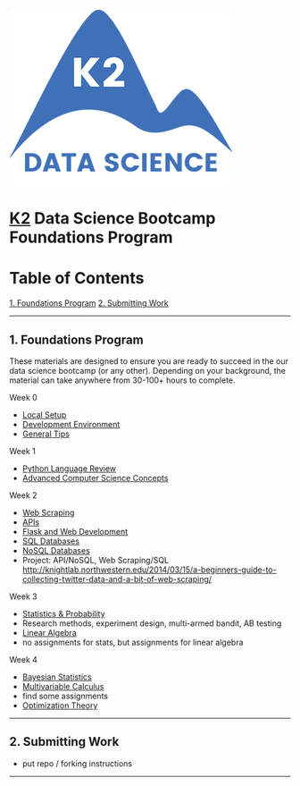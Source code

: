 ![K2 logo](images/k2_logo.png)

# [K2](http://www.k2datascience.com/) Data Science Bootcamp Foundations Program
# Table of Contents

[1. Foundations Program](#section-a)
[2. Submitting Work](#section-b)

---

## <a name="section-a"></a>1.  Foundations Program

These materials are designed to ensure you are ready to succeed in the our data science bootcamp (or any other). Depending on your background, the material can take anywhere from 30-100+ hours to complete.

Week 0
  - [Local Setup](0-local-setup.md)
  - [Development Environment](0-environment.md)
  - [General Tips](0-general-tips.md)

Week 1
  - [Python Language Review](1-python.md)
  - [Advanced Computer Science Concepts](1-cs-concepts.md)

Week 2
 - [Web Scraping](2-web-scraping.md)
 - [APIs](2-api.md)
 - [Flask and Web Development](2-flask.md)
 - [SQL Databases](2-sql.md)
 - [NoSQL Databases](2-nosql.md)
 - Project: API/NoSQL, Web Scraping/SQL http://knightlab.northwestern.edu/2014/03/15/a-beginners-guide-to-collecting-twitter-data-and-a-bit-of-web-scraping/

Week 3
 - [Statistics & Probability](3-statistics-probability.md)
 - Research methods, experiment design, multi-armed bandit, AB testing
 - [Linear Algebra](3-linear-algebra.md)
 - no assignments for stats, but assignments for linear algebra

Week 4
 - [Bayesian Statistics](4-bayesian-statistics.md)
 - [Multivariable Calculus](4-calculus.md)
 - find some assignments
 - [Optimization Theory](4-optimization-theory.md)


---

## <a name="section-b"></a>2.  Submitting Work

- put repo / forking instructions

---
